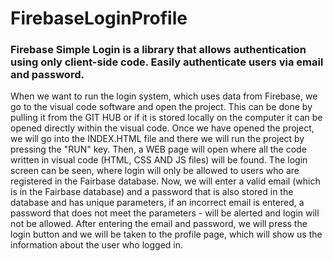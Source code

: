 # FirebaseLoginProfile
<h3>Firebase Simple Login is a library that allows authentication using only client-side code. Easily authenticate users via email and password.</h3>

When we want to run the login system, which uses data from Firebase, we go to the visual code software and open the project.
 This can be done by pulling it from the GIT HUB or if it is stored locally on the computer it can be opened directly within the visual code.
Once we have opened the project, we will go into the INDEX.HTML file and there we will run the project by pressing the "RUN" key.
Then, a WEB page will open where all the code written in visual code (HTML, CSS AND JS files) will be found.
The login screen can be seen, where login will only be allowed to users who are registered in the Fairbase database.
Now, we will enter a valid email (which is in the Fairbase database) and a password that is also stored in the database and has unique parameters, if an incorrect email is entered,
a password that does not meet the parameters - will be alerted and login will not be allowed.
After entering the email and password, we will press the login button and we will be taken to the profile page, which will show us the information about the user who logged in.
